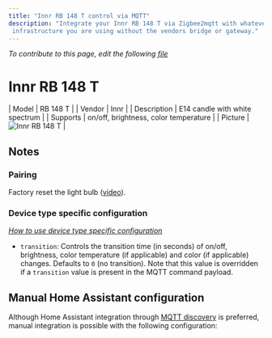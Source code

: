 ```yaml
---
title: "Innr RB 148 T control via MQTT"
description: "Integrate your Innr RB 148 T via Zigbee2mqtt with whatever smart home
 infrastructure you are using without the vendors bridge or gateway."
---
```


*To contribute to this page, edit the following
[file](https://github.com/Koenkk/zigbee2mqtt.io/blob/master/docs/devices/RB_148_T.md)*

# Innr RB 148 T

| Model | RB 148 T  |
| Vendor  | Innr  |
| Description | E14 candle with white spectrum |
| Supports | on/off, brightness, color temperature |
| Picture | ![Innr RB 148 T](./assets/devices/RB-148-T.jpg) |

## Notes


### Pairing
Factory reset the light bulb ([video](https://www.youtube.com/watch?v=4zkpZSv84H4)).


### Device type specific configuration
*[How to use device type specific configuration](../information/configuration.md)*


* `transition`: Controls the transition time (in seconds) of on/off, brightness,
color temperature (if applicable) and color (if applicable) changes. Defaults to `0` (no transition).
Note that this value is overridden if a `transition` value is present in the MQTT command payload.


## Manual Home Assistant configuration
Although Home Assistant integration through [MQTT discovery](../integration/home_assistant) is preferred,
manual integration is possible with the following configuration:
